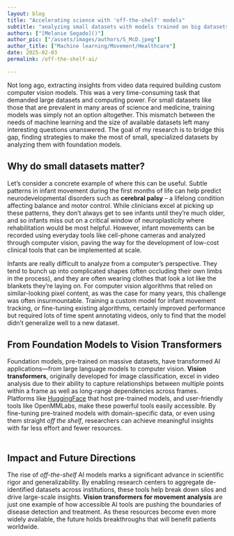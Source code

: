 ```yaml
---
layout: blog
title: "Accelerating science with 'off-the-shelf' models"
subtitle: "analyzing small datasets with models trained on big datasets"
authors: ["[Melanie Segado]()"]
author_pic: ["/assets/images/authors/S_McD.jpeg"]
author_title: ["Machine learning/Movement/Healthcare"]
date: 2025-02-03
permalink: /off-the-shelf-ai/

---
```



Not long ago, extracting insights from video data required building custom computer vision models. This was a very time-consuming task that demanded large datasets and computing power. For small datasets like those that are prevalent in many areas of science and medicine, training models was simply not an option altogether. This mismatch between the needs of machine learning and the size of available datasets left many interesting questions unanswered. The goal of my research is to bridge this gap, finding strategies to make the most of small, specialized datasets by analyzing them with foundation models.

## Why do small datasets matter?

Let’s consider a concrete example of where this can be useful. Subtle patterns in infant movement during the first months of life can help predict neurodevelopmental disorders such as **cerebral palsy** – a lifelong condition affecting balance and motor control. While clinicians excel at picking up these patterns, they don’t always get to see infants until they’re much older, and so infants miss out on a critical window of neuroplasticity where rehabilitation would be most helpful. However, infant movements can be recorded using everyday tools like cell-phone cameras and analyzed through computer vision, paving the way for the development of low-cost clinical tools that can be implemented at scale.

Infants are really difficult to analyze from a computer’s perspective. They tend to bunch up into complicated shapes (often occluding their own limbs in the process), and they are often wearing clothes that look a lot like the blankets they’re laying on. For computer vision algorithms that relied on similar-looking pixel content, as was the case for many years, this challenge was often insurmountable. Training a custom model for infant movement tracking, or fine-tuning existing algorithms, certainly improved performance but required lots of time spent annotating videos, only to find that the model didn’t generalize well to a new dataset.

## From Foundation Models to Vision Transformers

Foundation models, pre-trained on massive datasets, have transformed AI applications—from large language models to computer vision. **Vision transformers**, originally developed for image classification, excel in video analysis due to their ability to capture relationships between multiple points within a frame as well as long-range dependencies across frames. Platforms like [HuggingFace](https://huggingface.co/) that host pre-trained models, and user-friendly tools like OpenMMLabs, make these powerful tools easily accessible. By fine-tuning pre-trained models with domain-specific data, or even using them straight *off the shelf*, researchers can achieve meaningful insights with far less effort and fewer resources.


<div class="video-container">
    <video id="video1" src="../assets/post_assets/2025-03-01-Melanie-Segado/openpose.mp4" autoplay loop muted></video>
    <video id="video2" class="video-overlay" src="../assets/post_assets/2025-03-01-Melanie-Segado/vitposeh.mp4" autoplay loop muted></video>
    <div class="slider" id="slider"></div>
</div>

<script>
    document.addEventListener("DOMContentLoaded", function () {
        const slider = document.getElementById('slider');
        const videoOverlay = document.getElementById('video2');
        const container = document.querySelector('.video-container');

        const video1 = document.getElementById('video1');
        const video2 = document.getElementById('video2');

        function setContainerSize() {
            const rect = video1.getBoundingClientRect();
            container.style.width = `${rect.width}px`;
            container.style.height = `${rect.height}px`;
        }

        video1.addEventListener('loadedmetadata', setContainerSize);
        video2.addEventListener('loadedmetadata', setContainerSize);
        window.addEventListener('resize', setContainerSize);

        // Sync video playback
        video1.addEventListener('play', () => video2.play());
        video1.addEventListener('pause', () => video2.pause());
        video1.addEventListener('seeked', () => (video2.currentTime = video1.currentTime));

        // Enable dragging functionality
        let isDragging = false;

        slider.addEventListener('mousedown', (event) => {
            isDragging = true;
            document.addEventListener('mousemove', moveSlider);
        });

        document.addEventListener('mouseup', () => {
            isDragging = false;
            document.removeEventListener('mousemove', moveSlider);
        });

        function moveSlider(event) {
            if (!isDragging) return;

            let rect = container.getBoundingClientRect();
            let position = ((event.clientX - rect.left) / rect.width) * 100;
            position = Math.max(0, Math.min(100, position));

            slider.style.left = position + '%';
            videoOverlay.style.clipPath = `inset(0 ${100 - position}% 0 0)`;
        }
    });
</script>

<style>
    .video-container {
        position: relative;
        overflow: hidden;
        border: 2px solid white;
        display: inline-block;
        user-select: none;
    }

    .video-wrapper {
        position: relative;
    }

    video {
        position: absolute;
        width: 100%;
        height: 100%;
        object-fit: contain;
    }

    .video-overlay {
        width: 100%;
        overflow: hidden;
        clip-path: inset(0 50% 0 0);
    }

    .slider {
        position: absolute;
        top: 0;
        left: 50%;
        width: 4px;
        height: 100%;
        background: white;
        cursor: ew-resize;
        z-index: 10;
        transition: none;
    }
</style>


## Impact and Future Directions

The rise of *off-the-shelf* AI models marks a significant advance in scientific rigor and generalizability. By enabling research centers to aggregate de-identified datasets across institutions, these tools help break down silos and drive large-scale insights. **Vision transformers for movement analysis** are just one example of how accessible AI tools are pushing the boundaries of disease detection and treatment. As these resources become even more widely available, the future holds breakthroughs that will benefit patients worldwide.

